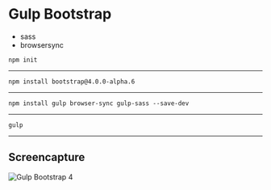 # Gulp Bootstrap

* sass
* browsersync


```
npm init
```

---

```
npm install bootstrap@4.0.0-alpha.6
```

---

```
npm install gulp browser-sync gulp-sass --save-dev
```

---

```
gulp
```

---

## Screencapture

![Gulp Bootstrap 4](https://github.com/dzinemon/gulp-sass-bootstrap4/src/assets/gulp-bootstrap.png "Screencapture of Gulp Bootstrap 4 Template")
